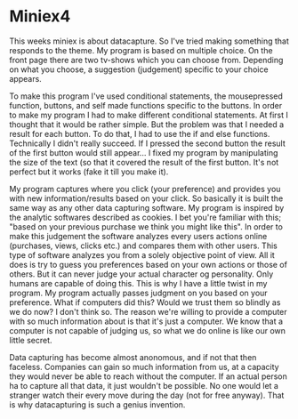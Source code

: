 # Miniex4
This weeks miniex is about datacapture. So I've tried making something that responds to the theme. My program is based on multiple choice. On the front page there are two tv-shows which you can choose from. Depending on what you choose, a suggestion (judgement) specific to your choice appears.

To make this program I've used conditional statements, the mousepressed function, buttons, and self made functions specific to the buttons. In order to make my program I had to make different conditional statements. At first I thought that it would be rather simple. But the problem was that I needed a result for each button. To do that, I had to use the if and else functions. Technically I didn't really succeed. If I pressed the second button the result of the first button would still appear... I fixed my program by manipulating the size of the text (so that it covered the result of the first button. It's not perfect but it works (fake it till you make it). 

My program captures where you click (your preference) and provides you with new information/results based on your click. So basically it is built the same way as any other data capturing software. My program is inspired by the analytic softwares described as cookies. I bet you're familiar with this; "based on your previous purchase we think you might like this". In order to make this judgement the software analyzes every users actions online (purchases, views, clicks etc.) and compares them with other users. This type of software analyzes you from a solely objective point of view. All it does is try to guess you preferences based on your own actions or those of others. But it can never judge your actual character og personality. Only humans are capable of doing this. This is why I have a little twist in my program. My program actually passes judgment on you based on your preference. What if computers did this? Would we trust them so blindly as we do now? I don't think so. The reason we're willing to provide a computer with so much information about is that it's just a computer. We know that a computer is not capable of judging us, so what we do online is like our own little secret. 

Data capturing has become almost anonomous, and if not that then faceless. Companies can gain so much information from us, at a capacity they would never be able to reach without the computer. If an actual person ha to capture all that data, it just wouldn't be possible. No one would let a stranger watch their every move during the day (not for free anyway). That is why datacapturing is such a genius invention. 


